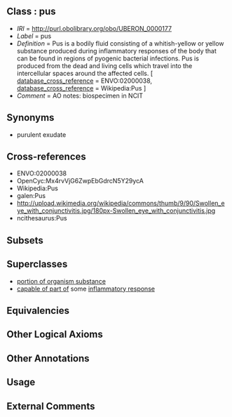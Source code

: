 
## Class : pus

 * *IRI* = http://purl.obolibrary.org/obo/UBERON_0000177
 * *Label* = pus
 * *Definition* = Pus is a bodily fluid consisting of a whitish-yellow or yellow substance produced during inflammatory responses of the body that can be found in regions of pyogenic bacterial infections. Pus is produced from the dead and living cells which travel into the intercellular spaces around the affected cells. [ [database_cross_reference](../../ef/oboInOwl#hasDbXref.md) = ENVO:02000038, [database_cross_reference](../../ef/oboInOwl#hasDbXref.md) = Wikipedia:Pus ]
 * *Comment* = AO notes: biospecimen in NCIT

## Synonyms

 * purulent exudate

## Cross-references

 * ENVO:02000038
 * OpenCyc:Mx4rvVjG6ZwpEbGdrcN5Y29ycA
 * Wikipedia:Pus
 * galen:Pus
 * http://upload.wikimedia.org/wikipedia/commons/thumb/9/90/Swollen_eye_with_conjunctivitis.jpg/180px-Swollen_eye_with_conjunctivitis.jpg
 * ncithesaurus:Pus

## Subsets


## Superclasses

 * [portion of organism substance](../../UBERON/63/UBERON_0000463.md)
 * [capable of part of](../../RO/16/RO_0002216.md) some [inflammatory response](../../GO/54/GO_0006954.md)

## Equivalencies


## Other Logical Axioms


## Other Annotations


## Usage


## External Comments

